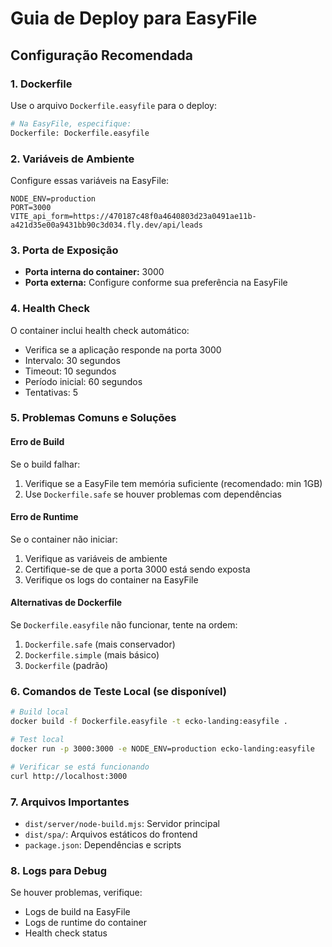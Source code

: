 # Guia de Deploy para EasyFile

## Configuração Recomendada

### 1. Dockerfile
Use o arquivo `Dockerfile.easyfile` para o deploy:

```bash
# Na EasyFile, especifique:
Dockerfile: Dockerfile.easyfile
```

### 2. Variáveis de Ambiente
Configure essas variáveis na EasyFile:

```env
NODE_ENV=production
PORT=3000
VITE_api_form=https://470187c48f0a4640803d23a0491ae11b-a421d35e00a9431bb90c3d034.fly.dev/api/leads
```

### 3. Porta de Exposição
- **Porta interna do container:** 3000
- **Porta externa:** Configure conforme sua preferência na EasyFile

### 4. Health Check
O container inclui health check automático:
- Verifica se a aplicação responde na porta 3000
- Intervalo: 30 segundos
- Timeout: 10 segundos
- Período inicial: 60 segundos
- Tentativas: 5

### 5. Problemas Comuns e Soluções

#### Erro de Build
Se o build falhar:
1. Verifique se a EasyFile tem memória suficiente (recomendado: min 1GB)
2. Use `Dockerfile.safe` se houver problemas com dependências

#### Erro de Runtime
Se o container não iniciar:
1. Verifique as variáveis de ambiente
2. Certifique-se de que a porta 3000 está sendo exposta
3. Verifique os logs do container na EasyFile

#### Alternativas de Dockerfile
Se `Dockerfile.easyfile` não funcionar, tente na ordem:
1. `Dockerfile.safe` (mais conservador)
2. `Dockerfile.simple` (mais básico)
3. `Dockerfile` (padrão)

### 6. Comandos de Teste Local (se disponível)

```bash
# Build local
docker build -f Dockerfile.easyfile -t ecko-landing:easyfile .

# Test local
docker run -p 3000:3000 -e NODE_ENV=production ecko-landing:easyfile

# Verificar se está funcionando
curl http://localhost:3000
```

### 7. Arquivos Importantes
- `dist/server/node-build.mjs`: Servidor principal
- `dist/spa/`: Arquivos estáticos do frontend
- `package.json`: Dependências e scripts

### 8. Logs para Debug
Se houver problemas, verifique:
- Logs de build na EasyFile
- Logs de runtime do container
- Health check status
